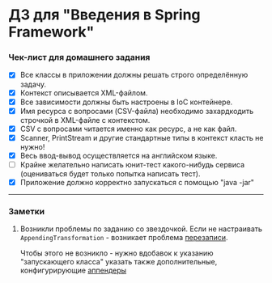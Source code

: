 # ДЗ для "Введения в Spring Framework"

### Чек-лист для домашнего задания 
- [x] Все классы в приложении должны решать строго определённую задачу.
- [x] Контекст описывается XML-файлом.
- [x] Все зависимости должны быть настроены в IoC контейнере.
- [x] Имя ресурса с вопросами (CSV-файла) необходимо захардкодить строчкой в XML-файле с контекстом.
- [x] CSV с вопросами читается именно как ресурс, а не как файл.
- [x] Scanner, PrintStream и другие стандартные типы в контекст класть не нужно!
- [x] Весь ввод-вывод осуществляется на английском языке.
- [ ] Крайне желательно написать юнит-тест какого-нибудь сервиса (оцениваться будет только попытка написать тест).
- [x] Приложение должно корректно запускаться с помощью "java -jar"

---
### Заметки

1. Возникли проблемы по заданию со звездочкой. Если не настраивать `AppendingTransformation` - возникает проблема [перезаписи](https://ru.stackoverflow.com/questions/866402/unable-to-locate-spring-namespacehandler-for-xml-schema). <p/>
    Чтобы этого не возникло - нужно вдобавок к указанию "запускающего класса" указать также дополнительные, конфигурирующие [аппендеры](https://maven.apache.org/plugins/maven-shade-plugin/examples/resource-transformers.html#AppendingTransformer:~:text=Merging%20Content%20of%20Specific%20Files%20with%20AppendingTransformer%2C%20XmlAppendingTransformer%20and%20ResourceBundleAppendingTransformer)
    
